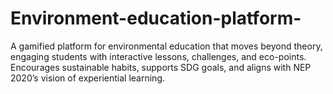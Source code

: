 # Environment-education-platform-
A gamified platform for environmental education that moves beyond theory, engaging students with interactive lessons, challenges, and eco-points. Encourages sustainable habits, supports SDG goals, and aligns with NEP 2020’s vision of experiential learning.

